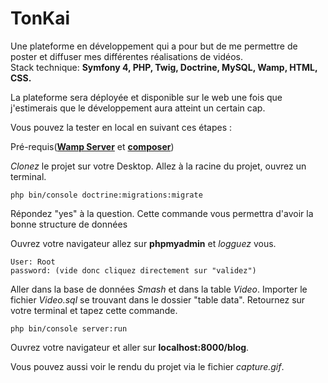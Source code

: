 # TonKai

Une plateforme en développement qui a pour but de me permettre de poster et diffuser mes différentes réalisations de vidéos.</br>
Stack technique: **Symfony 4, PHP, Twig, Doctrine, MySQL, Wamp, HTML, CSS.**

La plateforme sera déployée et disponible sur le web une fois que j'estimerais que le développement aura atteint un certain cap.

Vous pouvez la tester en local en suivant ces étapes : 

Pré-requis([**Wamp Server**](https://www.wampserver.com/) et [**composer**](https://getcomposer.org/))

*Clonez* le projet sur votre Desktop.
Allez à la racine du projet, ouvrez un terminal.
```
php bin/console doctrine:migrations:migrate
```
Répondez "yes" à la question. Cette commande vous permettra d'avoir la bonne structure de données 

Ouvrez votre navigateur allez sur **phpmyadmin** et *logguez* vous.
```
User: Root 
password: (vide donc cliquez directement sur "validez") 
```
Aller dans la base de données *Smash* et dans la table *Video*. Importer le fichier *Video.sql* se trouvant dans le dossier "table data".
Retournez sur votre terminal et tapez cette commande.

```
php bin/console server:run
```
Ouvrez votre navigateur et aller sur **localhost:8000/blog**.

Vous pouvez aussi voir le rendu du projet via le fichier *capture.gif*.
